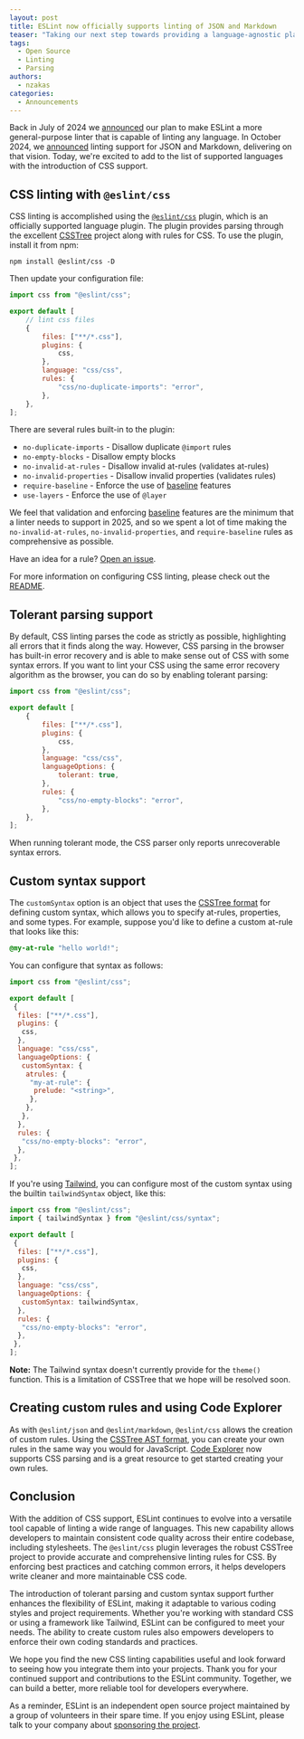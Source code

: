 ```yaml
---
layout: post
title: ESLint now officially supports linting of JSON and Markdown
teaser: "Taking our next step towards providing a language-agnostic platform for source code linting."
tags:
  - Open Source
  - Linting
  - Parsing
authors:
  - nzakas
categories:
  - Announcements
---
```


Back in July of 2024 we [announced](/blog/2024/07/whats-coming-next-for-eslint/) our
plan to make ESLint a more general-purpose linter that is capable of linting any
language. In October 2024, we [announced](/blog/2024/10/eslint-json-markdown-support/)
linting support for JSON and Markdown, delivering on that vision. Today, we're excited
to add to the list of supported languages with the introduction of CSS support.

## CSS linting with `@eslint/css`

CSS linting is accomplished using the
[`@eslint/css`](https://npmjs.com/package/@eslint/css) plugin, which is an
officially supported language plugin. The plugin provides parsing through the
excellent [CSSTree](https://github.com/csstree/csstree) project along with rules
for CSS. To use the plugin, install it from npm:

```shell
npm install @eslint/css -D
```

Then update your configuration file:

```js
import css from "@eslint/css";

export default [
    // lint css files
    {
        files: ["**/*.css"],
        plugins: {
            css,
        },
        language: "css/css",
        rules: {
            "css/no-duplicate-imports": "error",
        },
    },
];
```

There are several rules built-in to the plugin:

* `no-duplicate-imports` - Disallow duplicate `@import` rules
* `no-empty-blocks` - Disallow empty blocks
* `no-invalid-at-rules` - Disallow invalid at-rules (validates at-rules)
* `no-invalid-properties` - Disallow invalid properties (validates rules)
* `require-baseline` - Enforce the use of [baseline](https://web.dev/baseline) features
* `use-layers` - Enforce the use of `@layer`

We feel that validation and enforcing [baseline](https://web.dev/baseline) features are the minimum that a linter needs to support in 2025, and so we spent a lot of time making the `no-invalid-at-rules`, `no-invalid-properties`, and `require-baseline` rules as comprehensive as possible.

Have an idea for a rule? [Open an issue](https://github.com/eslint/css/issues).

For more information on configuring CSS linting, please check out the [README](https://npmjs.com/package/@eslint/css).

## Tolerant parsing support

By default, CSS linting parses the code as strictly as possible, highlighting all errors that it finds along the way. However, CSS parsing in the browser has built-in error recovery and is able to make sense out of CSS with some syntax errors. If you want to lint your CSS using the same error recovery algorithm as the browser, you can do so by enabling tolerant parsing:

```js
import css from "@eslint/css";

export default [
    {
        files: ["**/*.css"],
        plugins: {
            css,
        },
        language: "css/css",
        languageOptions: {
            tolerant: true,
        },
        rules: {
            "css/no-empty-blocks": "error",
        },
    },
];
```

When running tolerant mode, the CSS parser only reports unrecoverable syntax errors.

## Custom syntax support

The `customSyntax` option is an object that uses the [CSSTree format](https://github.com/csstree/csstree/blob/master/data/patch.json) for defining custom syntax, which allows you to specify at-rules, properties, and some types. For example, suppose you'd like to define a custom at-rule that looks like this:

```css
@my-at-rule "hello world!";
```

You can configure that syntax as follows:

```js
import css from "@eslint/css";

export default [
 {
  files: ["**/*.css"],
  plugins: {
   css,
  },
  language: "css/css",
  languageOptions: {
   customSyntax: {
    atrules: {
     "my-at-rule": {
      prelude: "<string>",
     },
    },
   },
  },
  rules: {
   "css/no-empty-blocks": "error",
  },
 },
];
```

If you're using [Tailwind](https://tailwindcss.com), you can configure most of the custom syntax using the builtin `tailwindSyntax` object, like this:

```js
import css from "@eslint/css";
import { tailwindSyntax } from "@eslint/css/syntax";

export default [
 {
  files: ["**/*.css"],
  plugins: {
   css,
  },
  language: "css/css",
  languageOptions: {
   customSyntax: tailwindSyntax,
  },
  rules: {
   "css/no-empty-blocks": "error",
  },
 },
];
```

**Note:** The Tailwind syntax doesn't currently provide for the `theme()` function. This is a limitation of CSSTree that we hope will be resolved soon.

## Creating custom rules and using Code Explorer

As with `@eslint/json` and `@eslint/markdown`, `@eslint/css` allows the creation of custom rules. Using the [CSSTree AST format](https://github.com/csstree/csstree/blob/master/docs/ast.md), you can create your own rules in the same way you would for JavaScript. [Code Explorer](https://explorer.eslint.org) now supports CSS parsing and is a great resource to get started creating your own rules.

## Conclusion

With the addition of CSS support, ESLint continues to evolve into a versatile tool capable of linting a wide range of languages. This new capability allows developers to maintain consistent code quality across their entire codebase, including stylesheets. The `@eslint/css` plugin leverages the robust CSSTree project to provide accurate and comprehensive linting rules for CSS. By enforcing best practices and catching common errors, it helps developers write cleaner and more maintainable CSS code.

The introduction of tolerant parsing and custom syntax support further enhances the flexibility of ESLint, making it adaptable to various coding styles and project requirements. Whether you're working with standard CSS or using a framework like Tailwind, ESLint can be configured to meet your needs. The ability to create custom rules also empowers developers to enforce their own coding standards and practices.

We hope you find the new CSS linting capabilities useful and look forward to seeing how you integrate them into your projects. Thank you for your continued support and contributions to the ESLint community. Together, we can build a better, more reliable tool for developers everywhere.

As a reminder, ESLint is an independent open source project maintained by a group of volunteers in their spare time. If you enjoy using ESLint, please talk to your company about [sponsoring the project](/donate).
